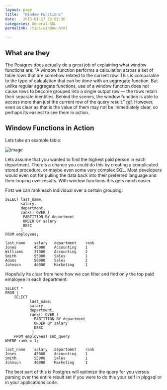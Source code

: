 ```yaml
---
layout: page
title:  "Window Functions"
date:   2015-01-27 22:02:36
categories: General-SQL
permalink: /tips/window.html

---
```


What are they
-------------

The Postgres docs actually do a great job of explaining what window functions are: "A window function performs a calculation across a set of table rows that are somehow related to the current row. This is comparable to the type of calculation that can be done with an aggregate
function. But unlike regular aggregate functions, use of a window function does not cause rows to become grouped into a single output row — the rows retain their separate identities. Behind the scenes, the window function is able to access more than just the current row of the
query result." [ref](http://www.postgresql.org/docs/9.1/static/tutorial-window.html). However, even as clear as that is the value of them may not be immediately clear, so perhaps its easiest to see them in action.

Window Functions in Action
--------------------------

Lets take an example table:

![image](http://f.cl.ly/items/3U200N113O2U2g1j2g3V/Untitled%202-3.png)

Lets assume that you wanted to find the highest paid person in each
department. There's a chance you could do this by creating a complicated
stored procedure, or maybe even some very complex SQL. Most developers
would even opt for pulling the data back into their preferred language
and then looping over results. With window functions this gets much
easier.

First we can rank each individual over a certain grouping:

    SELECT last_name, 
           salary, 
           department, 
           rank() OVER (
            PARTITION BY department 
            ORDER BY salary 
            DESC
           ) 
    FROM employees;

    last_name    salary   department    rank
    Jones        45000    Accounting    1
    Williams     37000    Accounting    2
    Smith        55000    Sales         1
    Adams        50000    Sales         2
    Johnson      40000    Marketing     1


Hopefully its clear from here how we can filter and find only the top paid employee in each department:


    SELECT * 
    FROM (
        SELECT 
               last_name, 
               salary, 
               department, 
               rank() OVER (
                 PARTITION BY department 
                 ORDER BY salary 
                 DESC
                ) 
        FROM employees) sub_query 
    WHERE rank = 1;

    last_name    salary   department    rank
    Jones        45000    Accounting    1
    Smith        55000    Sales         1
    Johnson      40000    Marketing     1

The best part of this is Postgres will optimize the query for you versus parsing over the entire result set if you were to do this your self in plpgsql or in your applications code.
